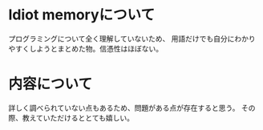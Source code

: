 # Idiot memoryについて
プログラミングについて全く理解していないため、
用語だけでも自分にわかりやすくしようとまとめた物。信憑性はほぼない。

# 内容について
詳しく調べられていない点もあるため、問題がある点が存在すると思う。
その際、教えていただけるととても嬉しい。
